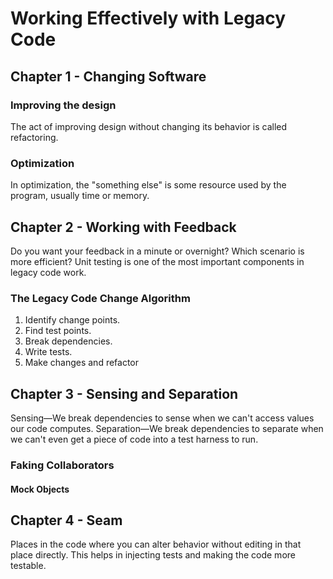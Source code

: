 
# Working Effectively with Legacy Code

## Chapter 1 - Changing Software

### Improving the design

The act of improving design without changing its behavior is called refactoring.

### Optimization

In optimization, the "something else" is
some resource used by the program, usually time or memory.


## Chapter 2 - Working with Feedback

Do you want your feedback in a minute or overnight? Which scenario is more efficient? Unit testing is one of the most important components in legacy code work.


### The Legacy Code Change Algorithm
1. Identify change points.
2. Find test points.
3. Break dependencies.
4. Write tests.
5. Make changes and refactor

## Chapter 3 - Sensing and Separation

Sensing—We break dependencies to sense when we can't access values our code computes.
Separation—We break dependencies to separate when we can't even get a piece of code into a test harness to run.

### Faking Collaborators
#### Mock Objects

## Chapter 4 - Seam
Places in the code where you can alter behavior without editing in that place directly. This helps in injecting tests and making the code more testable.